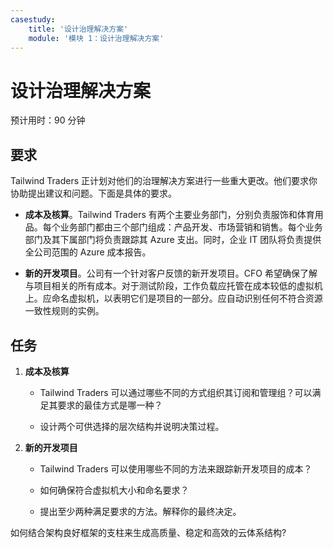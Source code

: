 ```yaml
---
casestudy:
    title: '设计治理解决方案'
    module: '模块 1：设计治理解决方案'
---
```


# 设计治理解决方案

预计用时：90 分钟

## 要求

Tailwind Traders 正计划对他们的治理解决方案进行一些重大更改。他们要求你协助提出建议和问题。下面是具体的要求。

* **成本及核算**。Tailwind Traders 有两个主要业务部门，分别负责服饰和体育用品。每个业务部门都由三个部门组成：产品开发、市场营销和销售。每个业务部门及其下属部门将负责跟踪其 Azure 支出。同时，企业 IT 团队将负责提供全公司范围的 Azure 成本报告。

* **新的开发项目**。公司有一个针对客户反馈的新开发项目。CFO 希望确保了解与项目相关的所有成本。对于测试阶段，工作负载应托管在成本较低的虚拟机上。应命名虚拟机，以表明它们是项目的一部分。应自动识别任何不符合资源一致性规则的实例。

## 任务

1. **成本及核算** 

    * Tailwind Traders 可以通过哪些不同的方式组织其订阅和管理组？可以满足其要求的最佳方式是哪一种？ 

    * 设计两个可供选择的层次结构并说明决策过程。

2. **新的开发项目** 

    * Tailwind Traders 可以使用哪些不同的方法来跟踪新开发项目的成本？

    * 如何确保符合虚拟机大小和命名要求？ 

    * 提出至少两种满足要求的方法。解释你的最终决定。 

如何结合架构良好框架的支柱来生成高质量、稳定和高效的云体系结构?

